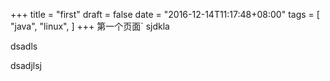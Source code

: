 +++
title = "first"
draft = false
date = "2016-12-14T11:17:48+08:00"
tags = [
  "java",
  "linux",
]
+++
第一个页面`
sjdkla
















dsadls








dsadjlsj
